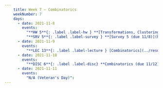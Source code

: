 ```yaml
---
    title: Week 7 – Combinatorics
    weekNumber: 7
    days:
      - date: 2021-11-8
        events:
          "**HW 5**{: .label .label-hw } **[Transformations, Clustering, and Probability (due 11/8)](../resources/homework/hw05.pdf)**":
          "**SRV 5**{: .label .label-survey } **[Survey 5 (due 11/8)](https://docs.google.com/forms/d/e/1FAIpQLSdmpJnBpPKE8FfPjvBJ-uT6KCNKQjEOw79yJ7Omb6pJWyBotg/viewform)**":
      - date: 2021-11-9
        events:
          "**LEC 13**{: .label .label-lecture } [Combinatorics](../resources/lecture/lec13-filled.pdf) ([blank](../resources/lecture/lec13-blank.pdf)) ([extra video](https://youtu.be/-PN1bp5AZMA))":
      - date: 2021-11-10
        events:
          "**DISC 6**{: .label .label-disc} **Combinatorics (due 11/12)**":
      - date: 2021-11-11
        events:
          "N/A (Veteran's Day)":
---
```

